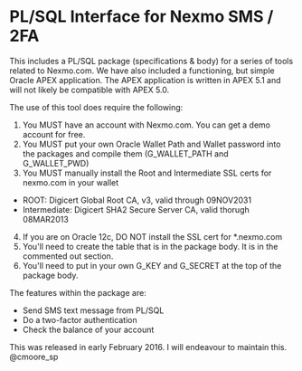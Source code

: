 # PL/SQL Interface for Nexmo SMS / 2FA
This includes a PL/SQL package (specifications & body) for a series of tools related to Nexmo.com. We have also included
a functioning, but simple Oracle APEX application. The APEX application is written in APEX 5.1 and will not likely be
compatible with APEX 5.0.

The use of this tool does require the following:
 1. You MUST have an account with Nexmo.com. You can get a demo account for free.
 2. You MUST put your own Oracle Wallet Path and Wallet password into the packages and compile them (G_WALLET_PATH and G_WALLET_PWD)
 3. You MUST manually install the Root and Intermediate SSL certs for nexmo.com in your wallet
  - ROOT: Digicert Global Root CA, v3, valid through 09NOV2031
  - Intermediate: Digicert SHA2 Secure Server CA, valid thorugh 08MAR2013
 4. If you are on Oracle 12c, DO NOT install the SSL cert for *.nexmo.com
 5. You'll need to create the table that is in the package body. It is in the commented out section. 
 6. You'll need to put in your own G_KEY and G_SECRET at the top of the package body.

The features within the package are:
 - Send SMS text message from PL/SQL
 - Do a two-factor authentication
 - Check the balance of your account
 
 This was released in early February 2016. I will endeavour to maintain this.
@cmoore_sp
